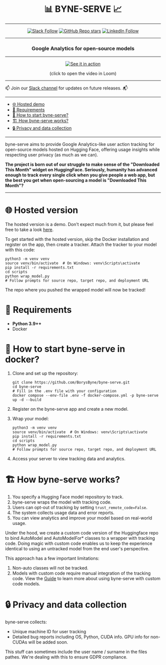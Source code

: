 <div align="center">

# 📊 BYNE-SERVE 📈

</div>

---

<div align="center">

[![Slack Follow](https://img.shields.io/badge/slack-%23community-4f8eba?logo=slack)](https://join.slack.com/share/enQtNzgyMjY1MzI2NzQ3OS02YjAxOWU3YzlhY2MyOTg1ZWFhODI0YTQ2ZTg2ZGYxMjU1Y2MzNDJiZWJjYjYwOGJiMGJmYmUwNTJkNWUxZjZl)
[![GitHub Repo stars](https://img.shields.io/github/stars/BorysByne/byne-serve?style=social)](https://github.com/BorysByne/byne-serve)
[![LinkedIn Follow](https://img.shields.io/badge/LinkedIn-0077B5?style=for-the-badge&logo=linkedin&logoColor=white)](https://linkedin.com/company/bynesoftai)

</div>

---

<div align="center">

### Google Analytics for open-source models

</div>

---
<div align="center">

[![See it in action](https://cdn.loom.com/sessions/thumbnails/b7affe925e5a48c19388649551ba29e9-fd3269d87a0371e6-full-play.gif)](https://www.loom.com/embed/b7affe925e5a48c19388649551ba29e9?sid=1482cb94-ee4a-44f3-a689-e2e732554a44)

(click to open the video in Loom)

</div>

---

📫 Join our [Slack channel](https://join.slack.com/share/enQtNzgyMjY1MzI2NzQ3OS02YjAxOWU3YzlhY2MyOTg1ZWFhODI0YTQ2ZTg2ZGYxMjU1Y2MzNDJiZWJjYjYwOGJiMGJmYmUwNTJkNWUxZjZl) for updates on future releases. 📬

---

<!-- TOC -->
* [🌐 Hosted demo](#-hosted-version)
* [🔌 Requirements](#-requirements)
* [🐳 How to start byne-serve?](#-how-to-start-byne-serve-in-docker)
* [🏗 How byne-serve works?](#-how-byne-serve-works)
* [🔒 Privacy and data collection](#-privacy-and-data-collection)
<!-- TOC -->

---

byne-serve aims to provide Google Analytics-like user action tracking for open-source models hosted on Hugging Face, offering usage insights while respecting user privacy (as much as we can).

**The project is born out of our struggle to make sense of the "Downloaded This Month" widget on HuggingFace. Seriously, humanity has advanced enough to track every single click when you give people a web app, but the best you get when open-sourcing a model is "Downloaded This Month"?**


---

# 🌐 Hosted version

The hosted version is a demo. Don't expect much from it, but please feel free to take a look [here](https://byne-serve.com).

To get started with the hosted version, skip the Docker installation and register on the app, then create a tracker. Attach the tracker to your model with this code:
```
python3 -m venv venv
source venv/bin/activate  # On Windows: venv\Scripts\activate
pip install -r requirements.txt
cd scripts
python wrap_model.py
# Follow prompts for source repo, target repo, and deployment URL
```
The repo where you pushed the wrapped model will now be tracked!

# 🔌 Requirements

- **Python 3.9++**
- Docker


# 🐳 How to start byne-serve in docker?

1. Clone and set up the repository:
   ```
   git clone https://github.com/BorysByne/byne-serve.git
   cd byne-serve
   # Fill in the .env file with your configuration
   docker compose --env-file .env -f docker-compose.yml -p byne-serve up -d --build
   ```

2. Register on the byne-serve app and create a new model.

3. Wrap your model:
   ```
   python3 -m venv venv
   source venv/bin/activate  # On Windows: venv\Scripts\activate
   pip install -r requirements.txt
   cd scripts
   python wrap_model.py
   # Follow prompts for source repo, target repo, and deployment URL
   ```

4. Access your server to view tracking data and analytics.


# 🏗 How byne-serve works?

1. You specify a Hugging Face model repository to track.
2. byne-serve wraps the model with tracking code.
3. Users can opt-out of tracking by setting `trust_remote_code=False`.
4. The system collects usage data and error reports.
5. You can view analytics and improve your model based on real-world usage.

Under the hood, we create a custom code version of the Huggingface repo to bind AutoModel and AutoModelFor* classes to a wrapper with tracking code. Doing magic with custom code enables us to keep the experience identical to using an untracked model from the end user's perspective. 

This approach has a few important limitations: 
1. Non-auto classes will not be tracked. 
2. Models with custom code require manual integration of the tracking code. View the [Guide](/custom_code.MD) to learn more about using byne-serve with custom code models.

# 🔒 Privacy and data collection

byne-serve collects:
- Unique machine ID for user tracking
- Detailed bug reports including OS, Python, CUDA info. GPU info for non-CUDAs will be added soon. 

This stuff can sometimes include the user name / surname in the files pathes. We're dealing with this to ensure GDPR compliance. 

